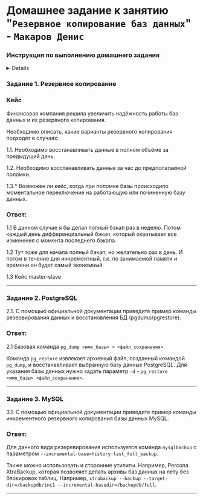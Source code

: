 # Домашнее задание к занятию "`Резервное копирование баз данных`" - `Макаров Денис`


### Инструкция по выполнению домашнего задания
<details>
   1. Сделайте `fork` данного репозитория к себе в Github и переименуйте его по названию или номеру занятия, например, https://github.com/имя-вашего-репозитория/git-hw или  https://github.com/имя-вашего-репозитория/7-1-ansible-hw).
   2. Выполните клонирование данного репозитория к себе на ПК с помощью команды `git clone`.
   3. Выполните домашнее задание и заполните у себя локально этот файл README.md:
      - впишите вверху название занятия и вашу фамилию и имя
      - в каждом задании добавьте решение в требуемом виде (текст/код/скриншоты/ссылка)
      - для корректного добавления скриншотов воспользуйтесь [инструкцией "Как вставить скриншот в шаблон с решением](https://github.com/netology-code/sys-pattern-homework/blob/main/screen-instruction.md)
      - при оформлении используйте возможности языка разметки md (коротко об этом можно посмотреть в [инструкции  по MarkDown](https://github.com/netology-code/sys-pattern-homework/blob/main/md-instruction.md))
   4. После завершения работы над домашним заданием сделайте коммит (`git commit -m "comment"`) и отправьте его на Github (`git push origin`);
   5. Для проверки домашнего задания преподавателем в личном кабинете прикрепите и отправьте ссылку на решение в виде md-файла в вашем Github.
   6. Любые вопросы по выполнению заданий спрашивайте в чате учебной группы и/или в разделе “Вопросы по заданию” в личном кабинете.
   
Желаем успехов в выполнении домашнего задания!
   
### Дополнительные материалы, которые могут быть полезны для выполнения задания

1. [Руководство по оформлению Markdown файлов](https://gist.github.com/Jekins/2bf2d0638163f1294637#Code)
</details>


### Задание 1. Резервное копирование

### Кейс
Финансовая компания решила увеличить надёжность работы баз данных и их резервного копирования. 

Необходимо описать, какие варианты резервного копирования подходят в случаях: 

1.1. Необходимо восстанавливать данные в полном объёме за предыдущий день.

1.2. Необходимо восстанавливать данные за час до предполагаемой поломки.

1.3.* Возможен ли кейс, когда при поломке базы происходило моментальное переключение на работающую или починенную базу данных.

### Ответ:

1.1 В данном случае я бы делал полный бэкап раз в неделю. Потом каждый день дифференциальный бэкап, который охватывает все изменения с момента последнего бэкапа.

1.2 Тут тоже для начала полный бэкап, но желательно раз в день. И потом в течение дня инкрементный, т.к. по занимаемой памяти и времени он будет самый экономный.

1.3 Кейс master-slave

---

### Задание 2. PostgreSQL

2.1. С помощью официальной документации приведите пример команды резервирования данных и восстановления БД (pgdump/pgrestore).

### Ответ:

2.1 Базовая команда `pg_dump <имя_базы> > <файл_сохранения>`.

Команда `pg_restore`  извлекает архивный файл, созданный командой `pg_dump`, и восстанавливает выбранную базу данных PostgreSQL. Для указания базы данных нужно задать параметр `-d` - `pg_restore <имя_базы> <файл_сохранения>`.

---

### Задание 3. MySQL

3.1. С помощью официальной документации приведите пример команды инкрементного резервного копирования базы данных MySQL. 

### Ответ: 

Для данного вида резеревирования используется команда `mysqlbackup` с параметром `--incremental-base=history:last_full_backup`.

Также можно использовать и сторонние утилиты. Например, Percona XtraBackup, которая позволяет делать архивы баз данных на лету без блокировок таблиц. Например, `xtrabackup --backup --target-dir=/backupdb/inc1 --incremental-basedir=/backupdb/full`.

---


